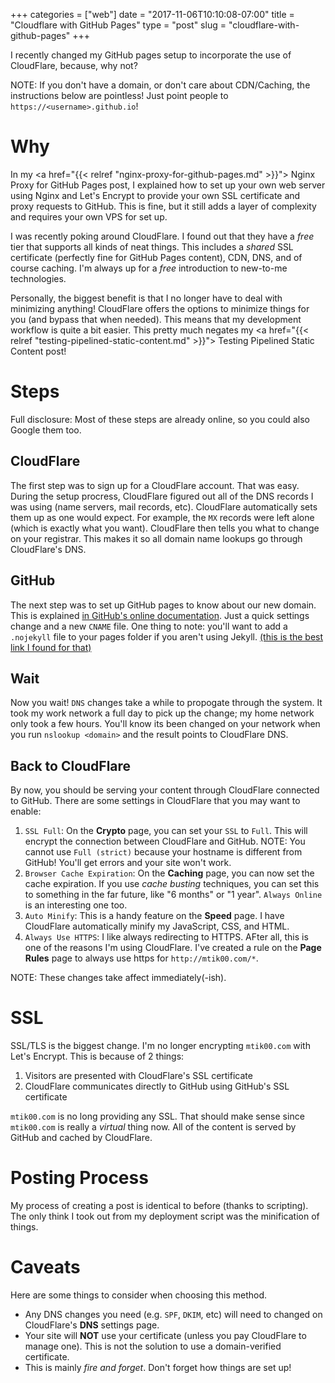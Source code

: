 +++
categories = ["web"]
date = "2017-11-06T10:10:08-07:00"
title = "Cloudflare with GitHub Pages"
type = "post"
slug = "cloudflare-with-github-pages"
+++

I recently changed my GitHub pages setup to incorporate the use of CloudFlare,
because, why not?

NOTE: If you don't have a domain, or don't care about CDN/Caching, the
instructions below are pointless!  Just point people to
`https://<username>.github.io`!
<!--more-->

# Why

In my <a href="{{< relref "nginx-proxy-for-github-pages.md" >}}">
Nginx Proxy for GitHub Pages</a> post, I explained how
to set up your own web server using Nginx and Let's Encrypt to provide your
own SSL certificate and proxy requests to GitHub.  This is fine, but it still
adds a layer of complexity and requires your own VPS for set up.

I was recently poking around CloudFlare.  I found out that they have a *free*
tier that supports all kinds of neat things.  This includes a *shared* SSL
certificate (perfectly fine for GitHub Pages content), CDN, DNS, and of course
caching.  I'm always up for a *free* introduction to new-to-me technologies.

Personally, the biggest benefit is that I no longer have to deal with minimizing
anything!  CloudFlare offers the options to minimize things for you (and
bypass that when needed).  This means that my development workflow is quite a
bit easier.  This pretty much negates my
<a href="{{< relref "testing-pipelined-static-content.md" >}}">
Testing Pipelined Static Content</a> post!

# Steps

Full disclosure: Most of these steps are already online, so you could also
Google them too.

## CloudFlare

The first step was to sign up for a CloudFlare account.  That was easy.  During
the setup procress, CloudFlare figured out all of the DNS records I was using
(name servers, mail records, etc).  CloudFlare automatically sets them up as
one would expect.  For example, the `MX` records were left alone (which is
exactly what you want).  CloudFlare then tells you what to change on your 
registrar.  This makes it so all domain name lookups go through CloudFlare's
DNS.

## GitHub
The next step was to set up GitHub pages to know about our new domain.  This
is explained
<a href="https://help.github.com/articles/using-a-custom-domain-with-github-pages/">
in GitHub's online documentation</a>.  Just a quick settings change and a new
`CNAME` file.  One thing to note: you'll want to add a `.nojekyll` file to your
pages folder if you aren't using Jekyll.
<a href="https://github.com/blog/572-bypassing-jekyll-on-github-pages">(this is
the best link I found for that)</a>

## Wait

Now you wait!  `DNS` changes take a while to propogate through the system.  It
took my work network a full day to pick up the change; my home network only took
a few hours.  You'll know its been changed on your network when you run
`nslookup <domain>` and the result points to CloudFlare DNS.

## Back to CloudFlare

By now, you should be serving your content through CloudFlare connected to
GitHub.  There are some settings in CloudFlare that you may want to enable:

1.  `SSL Full`: On the **Crypto** page, you can set your `SSL` to `Full`.  This
    will encrypt the connection between CloudFlare and GitHub.  NOTE: You cannot
    use `Full (strict)` because your hostname is different from GitHub!  You'll
    get errors and your site won't work.
1.  `Browser Cache Expiration`: On the **Caching** page, you can now set the
    cache expiration.  If you use *cache busting* techniques, you can set this
    to something in the far future, like "6 months" or "1 year".
    `Always Online` is an interesting one too.
1.  `Auto Minify`: This is a handy feature on the **Speed** page.  I have
    CloudFlare automatically minify my JavaScript, CSS, and HTML.
1.  `Always Use HTTPS`: I like always redirecting to HTTPS.  AFter all, this is
    one of the reasons I'm using CloudFlare.  I've created a rule on the **Page Rules**
    page to always use https for `http://mtik00.com/*`.

NOTE: These changes take affect immediately(-ish).

# SSL

SSL/TLS is the biggest change.  I'm no longer encrypting `mtik00.com` with
Let's Encrypt.  This is because of 2 things:

1.  Visitors are presented with CloudFlare's SSL certificate
2.  CloudFlare communicates directly to GitHub using GitHub's SSL certificate

`mtik00.com` is no long providing any SSL.  That should make sense since `mtik00.com`
is really a *virtual* thing now.  All of the content is served by GitHub and
cached by CloudFlare.

# Posting Process

My process of creating a post is identical to before (thanks to scripting).
The only think I took out from my deployment script was the minification of
things.

# Caveats
Here are some things to consider when choosing this method.

*   Any DNS changes you need (e.g. `SPF`, `DKIM`, etc) will need to changed
    on CloudFlare's **DNS** settings page.
*   Your site will **NOT** use your certificate (unless you pay CloudFlare to
    manage one).  This is not the solution to use a domain-verified certificate.
*   This is mainly *fire and forget*.  Don't forget how things are set up!
